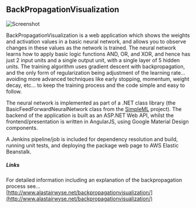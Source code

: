 BackPropagationVisualization
---

![Screenshot](http://www.alastairwyse.net/backpropagationvisualization/images/screenshot-small.png)

BackPropagationVisualization is a web application which shows the weights and activation values in a basic neural network, and allows you to observe changes in these values as the network is trained. The neural network learns how to apply basic logic functions AND, OR, and XOR, and hence has just 2 input units and a single output unit, with a single layer of 5 hidden units. The training algorithm uses gradient descent with backpropagation, and the only form of regularization being adjustment of the learning rate... avoiding more advanced techniques like early stopping, momentum, weight decay, etc... to keep the training process and the code simple and easy to follow.

The neural network is implemented as part of a .NET class library (the BasicFeedForwardNeuralNetwork class from the [SimpleML](https://github.com/alastairwyse/SimpleML/) project). The backend of the application is built as an ASP.NET Web API, whilst the frontend/presentation is written in AngularJS, using Google Material Design components.

A Jenkins pipeline/job is included for dependency resolution and build, running unit tests, and deploying the package web page to AWS Elastic Beanstalk.

##### Links

For detailed information including an explanation of the backpropagation process see...<br>
[http://www.alastairwyse.net/backpropagationvisualization/](http://www.alastairwyse.net/backpropagationvisualization/)